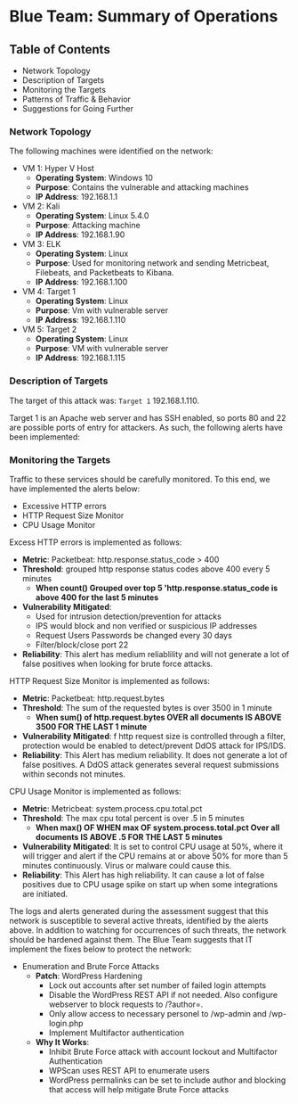 # Blue Team: Summary of Operations

## Table of Contents
- Network Topology
- Description of Targets
- Monitoring the Targets
- Patterns of Traffic & Behavior
- Suggestions for Going Further

### Network Topology

The following machines were identified on the network:
- VM 1: Hyper V Host 
  - **Operating System**: Windows 10
  - **Purpose**: Contains the vulnerable and attacking machines
  - **IP Address**: 192.168.1.1
- VM 2: Kali
  - **Operating System**: Linux 5.4.0
  - **Purpose**: Attacking machine
  - **IP Address**: 192.168.1.90
- VM 3: ELK
  - **Operating System**: Linux
  - **Purpose**: Used for monitoring network and sending Metricbeat, Filebeats, and Packetbeats to Kibana.
  - **IP Address**: 192.168.1.100    
- VM 4: Target 1
  - **Operating System**: Linux
  - **Purpose**: Vm with vulnerable server
  - **IP Address**: 192.168.1.110   
- VM 5: Target 2
  - **Operating System**: Linux
  - **Purpose**: VM with vulnerable server
  - **IP Address**: 192.168.1.115 

  
### Description of Targets

The target of this attack was: `Target 1` 192.168.1.110.

Target 1 is an Apache web server and has SSH enabled, so ports 80 and 22 are possible ports of entry for attackers. As such, the following alerts have been implemented:

### Monitoring the Targets

Traffic to these services should be carefully monitored. To this end, we have implemented the alerts below:
  - Excessive HTTP errors
  - HTTP Request Size Monitor
  - CPU Usage Monitor

Excess HTTP errors is implemented as follows:
  - **Metric**: Packetbeat: http.response.status_code > 400
  - **Threshold**: grouped http response status codes above 400 every 5 minutes
    - **When count() Grouped over top 5 'http.response.status_code is above 400 for the last 5 minutes**
  - **Vulnerability Mitigated**: 
    - Used for intrusion detection/prevention for attacks
    - IPS would block and non verified or suspicious IP addresses
    - Request Users Passwords be changed every 30 days
    - Filter/block/close port 22
  - **Reliability**: This alert has medium reliablility and will not generate a lot of false positives when looking for brute force attacks. 
   
 HTTP Request Size Monitor is implemented as follows:
  - **Metric**: Packetbeat: http.request.bytes
  - **Threshold**: The sum of the requested bytes is over 3500 in 1 minute
    - **When sum() of http.request.bytes OVER all documents IS ABOVE 3500 FOR THE LAST 1 minute**
  - **Vulnerability Mitigated**: f http request size is controlled through a filter, protection would be enabled to detect/prevent DdOS attack for IPS/IDS.
  - **Reliability**: This Alert has medium reliability. It does not generate a lot of false positives. A DdOS attack generates several request submissions within seconds not minutes. 

CPU Usage Monitor is implemented as follows:
  - **Metric**: Metricbeat: system.process.cpu.total.pct
  - **Threshold**: The max cpu total percent is over .5 in 5 minutes
    - **When max() OF WHEN max OF system.process.total.pct Over all documents IS ABOVE .5 FOR THE LAST 5 minutes**
  - **Vulnerability Mitigated**: It is set to control CPU usage at 50%, where it will trigger and alert if the CPU remains at or above 50% for more than 5 minutes continuously. Virus or malware could cause this. 
  - **Reliability**: This Alert has high reliability. It can cause a lot of false positives due to CPU usage spike on start up when some integrations are initiated.  

The logs and alerts generated during the assessment suggest that this network is susceptible to several active threats, identified by the alerts above. In addition to watching for occurrences of such threats, the network should be hardened against them. The Blue Team suggests that IT implement the fixes below to protect the network:
- Enumeration and Brute Force Attacks
  - **Patch**: WordPress Hardening
    - Lock out accounts after set number of failed login attempts
    - Disable the WordPress REST API if not needed. Also configure webserver to block requests to /?author=.
    - Only allow access to necessary personel to /wp-admin and /wp-login.php
    - Implement Multifactor authentication 
  - **Why It Works**:
    - Inhibit Brute Force attack with account lockout and Multifactor Authentication
    - WPScan uses REST API to enumerate users
    - WordPress permalinks can be set to include author and blocking that access will help mitigate Brute Force attacks   






